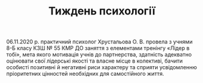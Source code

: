 ﻿---
title: Тиждень психології
---

06.11.2020 р. практичний психолог Хрустальова О. В. провела з учнями 8-Б класу КЗШ № 55 КМР ДО   заняття з елементами тренінгу «Лідер в тобі», мета якого  мотивація учнів до партнерства, здатність адекватно оцінювати свої лідерські якості та власне місце в колективі, бачити особисті позитивні й негативні риси характеру та сприяти усвідомленню  пріоритетних цінностей необхідних для самостійного життя.

<slideshow></slideshow>
